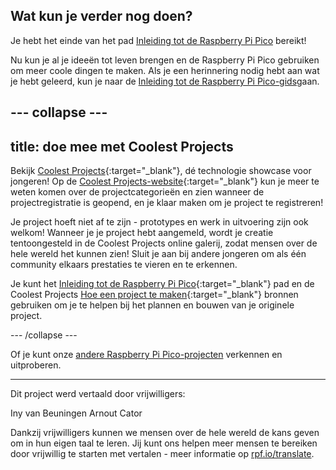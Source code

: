 ## Wat kun je verder nog doen?

Je hebt het einde van het pad [Inleiding tot de Raspberry Pi Pico](https://projects.raspberrypi.org/nl-NL/pathways/pico-intro) bereikt!

Nu kun je al je ideeën tot leven brengen en de Raspberry Pi Pico gebruiken om meer coole dingen te maken. Als je een herinnering nodig hebt aan wat je hebt geleerd, kun je naar de [Inleiding tot de Raspberry Pi Pico-gids](https://projects.raspberrypi.org/nl-NL/projects/introduction-to-the-pico)gaan.

--- collapse ---
---
title: doe mee met Coolest Projects
---

Bekijk [Coolest Projects](https://coolestprojects.org/){:target="_blank"}, dé technologie showcase voor jongeren! Op de [Coolest Projects-website](https://coolestprojects.org/){:target="_blank"} kun je meer te weten komen over de projectcategorieën en zien wanneer de projectregistratie is geopend, en je klaar maken om je project te registreren!

Je project hoeft niet af te zijn - prototypes en werk in uitvoering zijn ook welkom! Wanneer je je project hebt aangemeld, wordt je creatie tentoongesteld in de Coolest Projects online galerij, zodat mensen over de hele wereld het kunnen zien! Sluit je aan bij andere jongeren om als één community elkaars prestaties te vieren en te erkennen.

Je kunt het [Inleiding tot de Raspberry Pi Pico](https://projects.raspberrypi.org/nl-NL/pathways/pico-intro){:target="_blank"} pad en de Coolest Projects [Hoe een project te maken](https://coolestprojects.org/2020/03/31/how-to-make-a-project-workbook-and-additional-resources/){:target="_blank"} bronnen gebruiken om je te helpen bij het plannen en bouwen van je originele project.

--- /collapse ---

Of je kunt onze [andere Raspberry Pi Pico-projecten](https://projects.raspberrypi.org/nl-NL/projects?hardware%5B%5D=pico) verkennen en uitproberen.

***

Dit project werd vertaald door vrijwilligers:

Iny van Beuningen
Arnout Cator

Dankzij vrijwilligers kunnen we mensen over de hele wereld de kans geven om in hun eigen taal te leren. Jij kunt ons helpen meer mensen te bereiken door vrijwillig te starten met vertalen - meer informatie op [rpf.io/translate](https://rpf.io/translate).
